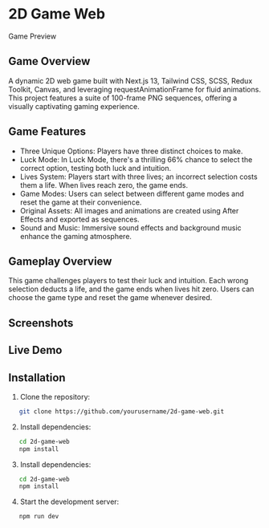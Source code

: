 # 2D Game Web

Game Preview <!-- Add a preview image or gif showcasing the game -->

## Game Overview

A dynamic 2D web game built with Next.js 13, Tailwind CSS, SCSS, Redux Toolkit, Canvas, and leveraging requestAnimationFrame for fluid animations. This project features a suite of 100-frame PNG sequences, offering a visually captivating gaming experience.

## Game Features

- Three Unique Options: Players have three distinct choices to make.
- Luck Mode: In Luck Mode, there's a thrilling 66% chance to select the correct option, testing both luck and intuition.
- Lives System: Players start with three lives; an incorrect selection costs them a life. When lives reach zero, the game ends.
- Game Modes: Users can select between different game modes and reset the game at their convenience.
- Original Assets: All images and animations are created using After Effects and exported as sequences.
- Sound and Music: Immersive sound effects and background music enhance the gaming atmosphere.

## Gameplay Overview

This game challenges players to test their luck and intuition. Each wrong selection deducts a life, and the game ends when lives hit zero. Users can choose the game type and reset the game whenever desired.

## Screenshots
<!-- Add a section for screenshots -->

## Live Demo
<!-- Add a link to a live demo of the game -->

## Installation

1. Clone the repository:
```bash
   git clone https://github.com/yourusername/2d-game-web.git
```

2. Install dependencies:
```bash
   cd 2d-game-web
   npm install
```
3. Install dependencies:
```bash
   cd 2d-game-web
   npm install
```
4. Start the development server:
```bash
   npm run dev
```
